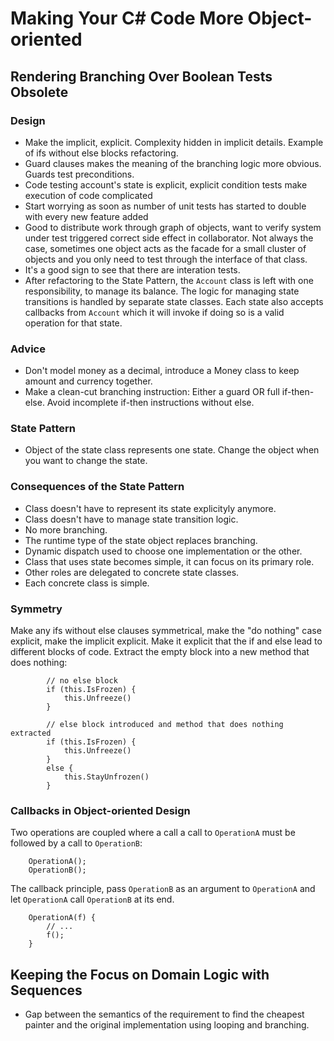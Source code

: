 # Making Your C# Code More Object-oriented

## Rendering Branching Over Boolean Tests Obsolete

### Design

- Make the implicit, explicit. Complexity hidden in implicit details. Example of ifs without else blocks refactoring.
- Guard clauses makes the meaning of the branching logic more obvious. Guards test preconditions.
- Code testing account's state is explicit, explicit condition tests make execution of code complicated
- Start worrying as soon as number of unit tests has started to double with every new feature added
- Good to distribute work through graph of objects, want to verify system under test triggered correct side effect in collaborator. Not always the case, sometimes one object acts as the facade for a small cluster of objects and you only need to test through the interface of that class.
- It's a good sign to see that there are interation tests.
- After refactoring to the State Pattern, the `Account` class is left with one responsibility, to manage its balance. The logic for managing state transitions is handled by separate state classes. Each state also accepts callbacks from `Account` which it will invoke if doing so is a valid operation for that state.

### Advice

- Don't model money as a decimal, introduce a Money class to keep amount and currency together.
- Make a clean-cut branching instruction: Either a guard OR full if-then-else. Avoid incomplete if-then instructions without else.

### State Pattern

- Object of the state class represents one state. Change the object when you want to change the state.

### Consequences of the State Pattern

- Class doesn't have to represent its state explicityly anymore.
- Class doesn't have to manage state transition logic.
- No more branching.
- The runtime type of the state object replaces branching.
- Dynamic dispatch used to choose one implementation or the other.
- Class that uses state becomes simple, it can focus on its primary role.
- Other roles are delegated to concrete state classes.
- Each concrete class is simple.

### Symmetry

Make any ifs without else clauses symmetrical, make the "do nothing" case explicit, make the implicit explicit. Make it explicit that the if and else lead to different blocks of code. Extract the empty block into a new method that does nothing:

```
		// no else block
		if (this.IsFrozen) {  
			this.Unfreeze()
		}
```

```	
		// else block introduced and method that does nothing extracted
		if (this.IsFrozen) {
			this.Unfreeze()
		}
		else {
			this.StayUnfrozen()
		}
```

### Callbacks in Object-oriented Design

Two operations are coupled where a call a call to `OperationA` must be followed by a call to `OperationB`:

```
	OperationA();
	OperationB();
```

The callback principle, pass `OperationB` as an argument to `OperationA` and let `OperationA` call `OperationB` at its end.

```
	OperationA(f) {
		// ...
		f();
	}
```

## Keeping the Focus on Domain Logic with Sequences

- Gap between the semantics of the requirement to find the cheapest painter and the original implementation using looping and branching.